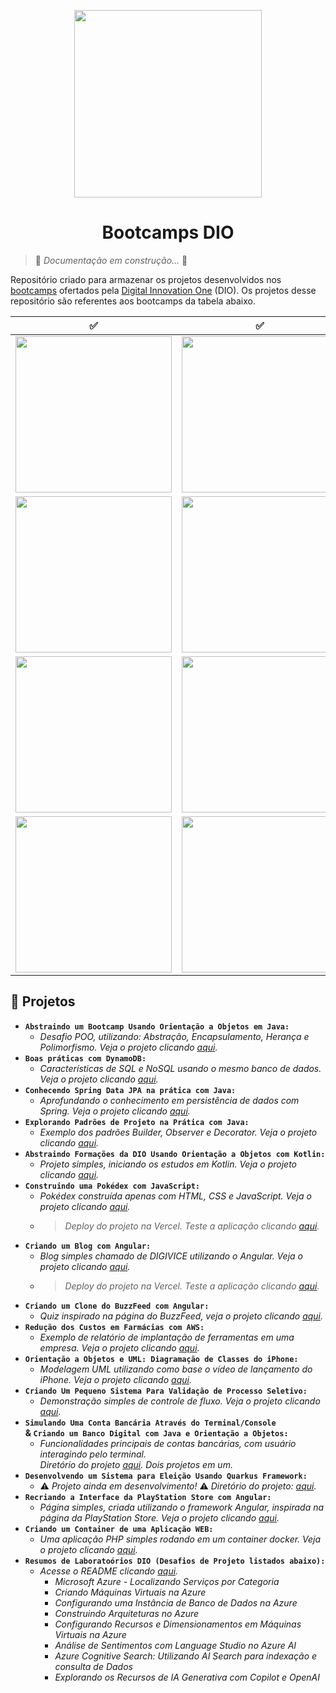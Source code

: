 <p align="center">
  <img width="300px" src="https://github.com/jhansenbarreto/bootcamps-dio/assets/13790608/a6abfa60-b98a-46c6-8f21-7d3e121bf098">
</p>
<h1 align=center>Bootcamps DIO</h1>

<!--<p align="center">
  <img width="80" src="https://github.com/jhansenbarreto/bootcamps-dio/assets/13790608/a27f1887-bfb2-4f53-9856-c2386c39a373">
  <img width="65" src="https://github.com/jhansenbarreto/bootcamps-dio/assets/13790608/45d62d98-f080-411b-b29d-2071e3487c9f">
  <img width="70" src="https://github.com/jhansenbarreto/bootcamps-dio/assets/13790608/ee9741f7-7e04-45ee-a9eb-0a82e056083d">
  <img width="70" src="https://github.com/jhansenbarreto/bootcamps-dio/assets/13790608/d5e8cbf5-282b-452d-ab55-9ae4ca432e7a">
  <img width="100" src="https://github.com/jhansenbarreto/bootcamps-dio/assets/13790608/0b2b3655-a40d-4e65-82b2-5439e7aeca11">
  <img width="70" src="https://github.com/jhansenbarreto/bootcamps-dio/assets/13790608/689b820f-8690-47c5-9e63-6ee311f52ed9"></br>
  <img width="65" src="https://github.com/jhansenbarreto/bootcamps-dio/assets/13790608/5889e8b5-2be9-4859-8c12-3ef0f155bcaa">
  <img width="75" src="https://github.com/jhansenbarreto/bootcamps-dio/assets/13790608/6449ba3d-5d85-4e59-bcba-4e90688e705b">
  <img width="90" src="https://github.com/user-attachments/assets/9057ab4e-05c3-4299-b267-f77aa0b28cc3">
  <img width="85" src="https://github.com/user-attachments/assets/25d5d8d2-44e2-49ef-bfcc-25c9089e0411">
  <img width="80" src="https://github.com/user-attachments/assets/5e11a01f-848c-47ac-a67d-da996e4838d6">
  <img width="80" src="https://github.com/user-attachments/assets/b555956f-e5aa-4721-9f03-14be15fe1680">
</p>-->

> :construction: *Documentação em construção...* :construction:

Repositório criado para armazenar os projetos desenvolvidos nos <a href=https://www.dio.me/bootcamp>bootcamps</a> ofertados pela <a href=https://www.dio.me/>Digital Innovation One</a> (DIO). Os projetos desse repositório são referentes aos bootcamps da tabela abaixo.

|:white_check_mark:|:white_check_mark:|:white_check_mark:|
|:----------------:|:----------------:|:----------------:|
|<img width="250" src="https://github.com/user-attachments/assets/60bb99b7-0c05-4c62-89dc-aaeb83c4542b">|<img width="250" src="https://github.com/user-attachments/assets/e454733f-5726-4c8d-b43b-31e4f44ac1d4">|<img width="250" src="https://github.com/user-attachments/assets/6f246f54-d664-4aed-b0b8-49c17935a344">|
|<img width="250" src="https://github.com/user-attachments/assets/bb97d599-eee2-476e-9302-019d8102bae1">|<img width="250" src="https://github.com/user-attachments/assets/40ecdc10-2311-437a-aa8f-be33cb904f15">|<img width="250" src="https://github.com/user-attachments/assets/019a0ee0-009c-446e-ad50-e23874a59c1c">|
|<img width="250" src="https://github.com/user-attachments/assets/a90b733a-44fd-4cfc-afab-9fc3c055cb31">|<img width="250" src="https://github.com/user-attachments/assets/e1270279-c9e9-462e-9b2a-1a8f3863f4c1">|<img width="250" src="https://github.com/user-attachments/assets/f12cd72d-5c4b-4860-95a7-e5db3a7d2df7">|
|<img width="250" src="https://github.com/user-attachments/assets/ee6a5fd4-f77e-4663-b69a-3f80f1da84c1">|<img width="250" src="https://github.com/user-attachments/assets/9f67598f-768b-4007-86af-ab138462c178">||

## :open_file_folder: Projetos
- **``Abstraindo um Bootcamp Usando Orientação a Objetos em Java:``**
  - *Desafio POO, utilizando: Abstração, Encapsulamento, Herança e Polimorfismo. Veja o projeto clicando <a href=https://github.com/jhansenbarreto/bootcamps-dio/tree/master/desafio-poo>aqui</a>.*
- **``Boas práticas com DynamoDB:``**
  - *Características de SQL e NoSQL usando o mesmo banco de dados. Veja o projeto clicando <a href=https://github.com/jhansenbarreto/bootcamps-dio/tree/master/desafio-dynamoDB>aqui</a>.*
- **``Conhecendo Spring Data JPA na prática com Java:``**
  - *Aprofundando o conhecimento em persistência de dados com Spring. Veja o projeto clicando <a href=https://github.com/jhansenbarreto/bootcamps-dio/tree/master/academia-dio>aqui</a>.*
- **``Explorando Padrões de Projeto na Prática com Java:``**
  - *Exemplo dos padrões Builder, Observer e Decorator. Veja o projeto clicando <a href=https://github.com/jhansenbarreto/bootcamps-dio/tree/master/design-patterns>aqui</a>.*
- **``Abstraindo Formações da DIO Usando Orientação a Objetos com Kotlin:``**
  - *Projeto simples, iniciando os estudos em Kotlin. Veja o projeto clicando <a href=https://github.com/jhansenbarreto/bootcamps-dio/tree/master/abstraindo-formacoes>aqui</a>.*
- **``Construindo uma Pokédex com JavaScript:``**
  - *Pokédex construída apenas com HTML, CSS e JavaScript. Veja o projeto clicando <a href=https://github.com/jhansenbarreto/bootcamps-dio/tree/master/pokedex>aqui</a>.*
  - >*Deploy do projeto na Vercel. Teste a aplicação clicando <a href=https://bootcamps-dio-pokedex.vercel.app/>aqui</a>.*
- **``Criando um Blog com Angular:``**
  - *Blog simples chamado de DIGIVICE utilizando o Angular. Veja o projeto clicando <a href=https://github.com/jhansenbarreto/bootcamps-dio/tree/master/angular-blog>aqui</a>.*
  - >*Deploy do projeto na Vercel. Teste a aplicação clicando <a href=https://bootcamps-dio-digivice.vercel.app/>aqui</a>.*
- **``Criando um Clone do BuzzFeed com Angular:``**
  - *Quiz inspirado na página do BuzzFeed, veja o projeto clicando <a href=https://github.com/jhansenbarreto/bootcamps-dio/tree/master/project-quiz>aqui</a>.*
- **``Redução dos Custos em Farmácias com AWS:``**
  - *Exemplo de relatório de implantação de ferramentas em uma empresa. Veja o projeto clicando <a href=https://github.com/jhansenbarreto/bootcamps-dio/tree/master/farmacias-aws>aqui</a>.*
- **``Orientação a Objetos e UML: Diagramação de Classes do iPhone:``**
  - *Modelagem UML utilizando como base o vídeo de lançamento do iPhone. Veja o projeto clicando <a href=https://github.com/jhansenbarreto/bootcamps-dio/tree/master/desafio-iPhone>aqui</a>.*
- **``Criando Um Pequeno Sistema Para Validação de Processo Seletivo:``**
  - *Demonstração simples de controle de fluxo. Veja o projeto clicando <a href=https://github.com/jhansenbarreto/bootcamps-dio/tree/master/controle-fluxo>aqui</a>.*
- **``Simulando Uma Conta Bancária Através do Terminal/Console``</br>& ``Criando um Banco Digital com Java e Orientação a Objetos:``**
  - *Funcionalidades principais de contas bancárias, com usuário interagindo pelo terminal.</br>Diretório do projeto <a href=https://github.com/jhansenbarreto/bootcamps-dio/tree/master/banco-console>aqui</a>. Dois projetos em um.*
- **``Desenvolvendo um Sistema para Eleição Usando Quarkus Framework:``**
  - :warning: *Projeto ainda em desenvolvimento!* :warning: *Diretório do projeto: <a href=https://github.com/jhansenbarreto/bootcamps-dio/tree/master/eleicao-quarkus>aqui</a>.*
- **``Recriando a Interface da PlayStation Store com Angular:``**
  - *Página simples, criada utilizando o framework Angular, inspirada na página da PlayStation Store. Veja o projeto clicando <a href=https://github.com/jhansenbarreto/bootcamps-dio/tree/master/virtual-store>aqui</a>.*
- **``Criando um Container de uma Aplicação WEB:``**
  - *Uma aplicação PHP simples rodando em um container docker. Veja o projeto clicando <a href=https://github.com/jhansenbarreto/bootcamps-dio/tree/master/projeto-docker>aqui</a>.*
- **``Resumos de Laboratoórios DIO (Desafios de Projeto listados abaixo):``**
  - *Acesse o README clicando <a href=https://github.com/jhansenbarreto/bootcamps-dio/tree/master/resumos-labs>aqui</a>.*
    - *Microsoft Azure - Localizando Serviços por Categoria*
    - *Criando Máquinas Virtuais na Azure*
    - *Configurando uma Instância de Banco de Dados na Azure*
    - *Construindo Arquiteturas no Azure*
    - *Configurando Recursos e Dimensionamentos em Máquinas Virtuais na Azure*
    - *Análise de Sentimentos com Language Studio no Azure AI*
    - *Azure Cognitive Search: Utilizando AI Search para indexação e consulta de Dados*
    - *Explorando os Recursos de IA Generativa com Copilot e OpenAI*
